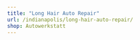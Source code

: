 ```yaml
---
title: "Long Hair Auto Repair"
url: /indianapolis/long-hair-auto-repair/
shop: Autowerkstatt
---
```

